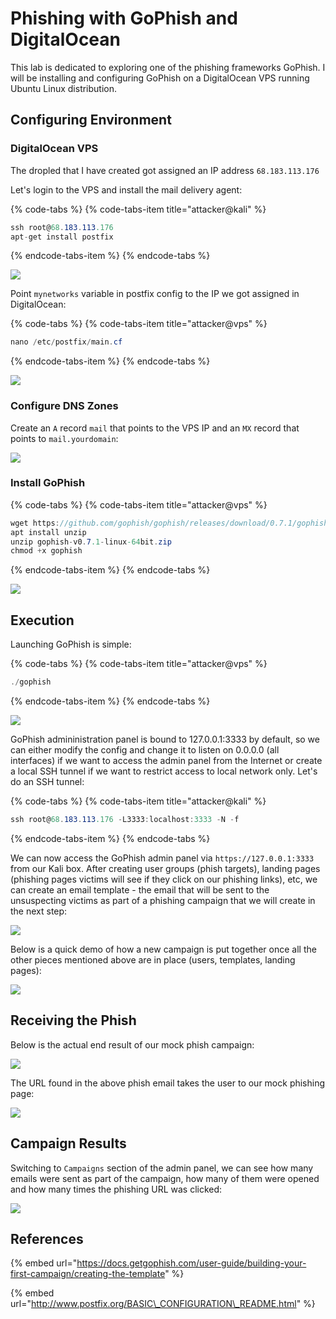 # Phishing with GoPhish and DigitalOcean

This lab is dedicated to exploring one of the phishing frameworks GoPhish. I will be installing and configuring GoPhish on a DigitalOcean VPS running Ubuntu Linux distribution.

## Configuring Environment

### DigitalOcean VPS

The dropled that I have created got assigned an IP address `68.183.113.176`

Let's login to the VPS and install the mail delivery agent:

{% code-tabs %}
{% code-tabs-item title="attacker@kali" %}
```csharp
ssh root@68.183.113.176
apt-get install postfix
```
{% endcode-tabs-item %}
{% endcode-tabs %}

![](../.gitbook/assets/screenshot-from-2019-01-09-21-12-51.png)

Point `mynetworks` variable in postfix config to the IP we got assigned in DigitalOcean:

{% code-tabs %}
{% code-tabs-item title="attacker@vps" %}
```csharp
nano /etc/postfix/main.cf
```
{% endcode-tabs-item %}
{% endcode-tabs %}

![](../.gitbook/assets/screenshot-from-2019-01-08-22-37-41.png)

### Configure DNS Zones

Create an `A` record `mail` that points to the VPS IP and an `MX` record that points to `mail.yourdomain`:

![](../.gitbook/assets/screenshot-from-2019-01-08-22-56-12.png)

### Install GoPhish

{% code-tabs %}
{% code-tabs-item title="attacker@vps" %}
```csharp
wget https://github.com/gophish/gophish/releases/download/0.7.1/gophish-v0.7.1-linux-64bit.zip
apt install unzip
unzip gophish-v0.7.1-linux-64bit.zip 
chmod +x gophish
```
{% endcode-tabs-item %}
{% endcode-tabs %}

![](../.gitbook/assets/screenshot-from-2019-01-08-22-40-21.png)

## Execution

Launching GoPhish is simple:

{% code-tabs %}
{% code-tabs-item title="attacker@vps" %}
```csharp
./gophish
```
{% endcode-tabs-item %}
{% endcode-tabs %}

![](../.gitbook/assets/screenshot-from-2019-01-08-22-41-09.png)

GoPhish admininistration panel is bound to 127.0.0.1:3333 by default, so we can either modify the config and change it to listen on 0.0.0.0 \(all interfaces\) if we want to access the admin panel from the Internet or create a local SSH tunnel if we want to restrict access to local network only. Let's do an SSH tunnel:

{% code-tabs %}
{% code-tabs-item title="attacker@kali" %}
```csharp
ssh root@68.183.113.176 -L3333:localhost:3333 -N -f
```
{% endcode-tabs-item %}
{% endcode-tabs %}

We can now access the GoPhish admin panel via `https://127.0.0.1:3333` from our Kali box. After creating user groups \(phish targets\), landing pages \(phishing pages victims will see if they click on our phishing links\), etc, we can create an email template - the email that will be sent to the unsuspecting victims as part of a phishing campaign that we will create in the next step:

![](../.gitbook/assets/screenshot-from-2019-01-08-22-45-34.png)

Below is a quick demo of how a new campaign is put together once all the other pieces mentioned above are in place \(users, templates, landing pages\):

![](../.gitbook/assets/peek-2019-01-08-22-47.gif)

## Receiving the Phish

Below is the actual end result of our mock phish campaign:

![](../.gitbook/assets/screenshot-from-2019-01-08-22-50-47.png)

The URL found in the above phish email takes the user to our mock phishing page:

![](../.gitbook/assets/screenshot-from-2019-01-08-22-51-21.png)

## Campaign Results

Switching to `Campaigns` section of the admin panel, we can see how many emails were sent as part of the campaign, how many of them were opened and how many times the phishing URL was clicked:

![](../.gitbook/assets/screenshot-from-2019-01-08-23-11-32.png)

## References

{% embed url="https://docs.getgophish.com/user-guide/building-your-first-campaign/creating-the-template" %}

{% embed url="http://www.postfix.org/BASIC\_CONFIGURATION\_README.html" %}

